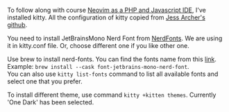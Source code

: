 To follow along with course [Neovim as a PHP and Javascript IDE](https://laracasts.com/series/neovim-as-a-php-ide), I've installed kitty. 
All the configuration of kitty copied from [Jess Archer's github](https://github.com/jessarcher/dotfiles/tree/master).

You need to install JetBrainsMono Nerd Font from [NerdFonts](https://www.nerdfonts.com/font-downloads). We are using it in kitty.conf file.
Or, choose different one if you like other one.

Use brew to install nerd-fonts. You can find the fonts name from this [link](https://gist.github.com/davidteren/898f2dcccd42d9f8680ec69a3a5d350e).  
Example: `brew install --cask font-jetbrains-mono-nerd-font`.  
You can also use `kitty list-fonts` command to list all available fonts and select one that you prefer.

To install different theme, use command `kitty +kitten themes`. Currently 'One Dark' has been selected. 
